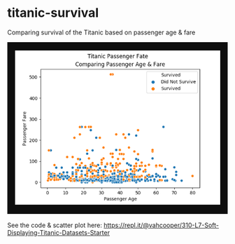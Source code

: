 # titanic-survival
Comparing survival of the Titanic based on passenger age & fare

![](titanic.PNG)

See the code & scatter plot here: https://repl.it/@vahcooper/310-L7-Soft-Displaying-Titanic-Datasets-Starter
